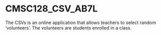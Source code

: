 # CMSC128_CSV_AB7L
The CSVs is an online application that allows teachers to select random ‘volunteers’. The volunteers are students enrolled in a class.
